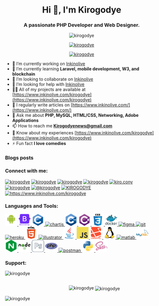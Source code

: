 <h1 align="center">Hi 👋, I'm Kirogodye</h1>
<h3 align="center">A passionate PHP Developer and Web Designer.</h3>

<p align="center"> <img src="https://komarev.com/ghpvc/?username=kirogodye&label=Profile%20views&color=0e75b6&style=flat" alt="kirogodye" /> </p>

<p align="center"> <a href="https://github.com/ryo-ma/github-profile-trophy"><img src="https://github-profile-trophy.vercel.app/?username=kirogodye" alt="kirogodye" /></a> </p>

<p align="center"> <a href="https://x.com/kirogodye" target="blank"><img src="https://img.shields.io/twitter/follow/kirogodye?logo=twitter&style=for-the-badge" alt="kirogodye" /></a> </p>

- 🔭 I’m currently working on [Inkinolive](https://www.inkinolive.com)
- 🌱 I’m currently learning **Laravel, mobile development, W3, and blockchain**
- 👯 I’m looking to collaborate on [Inkinolive](https://www.inkinolive.com)
- 🤝 I’m looking for help with [Inkinolive](https://www.inkinolive.com)
- 👨‍💻 All of my projects are available at [https://www.inkinolive.com/kirogodye](https://www.inkinolive.com/kirogodye)
- 📝 I regularly write articles on [https://www.inkinolive.com/](https://www.inkinolive.com/)
- 💬 Ask me about **PHP, MySQL, HTML/CSS, Networking, Adobe Applications**
- 📫 How to reach me **Kirogodyenews@gmail.com**
- 📄 Know about my experiences [https://www.inkinolive.com/kirogodye](https://www.inkinolive.com/kirogodye)
- ⚡ Fun fact **I love comedies**

### Blogs posts
<!-- BLOG-POST-LIST:START -->
<!-- BLOG-POST-LIST:END -->

<h3 align="left">Connect with me:</h3>
<p align="left">
<a href="https://codepen.io/kirogodye" target="blank"><img align="center" src="https://raw.githubusercontent.com/rahuldkjain/github-profile-readme-generator/master/src/images/icons/Social/codepen.svg" alt="kirogodye" height="30" width="40" /></a>
<a href="https://dev.to/kirogodye" target="blank"><img align="center" src="https://raw.githubusercontent.com/rahuldkjain/github-profile-readme-generator/master/src/images/icons/Social/devto.svg" alt="kirogodye" height="30" width="40" /></a>
<a href="https://x.com/kirogodye" target="blank"><img align="center" src="https://raw.githubusercontent.com/rahuldkjain/github-profile-readme-generator/master/src/images/icons/Social/twitter.svg" alt="kirogodye" height="30" width="40" /></a>
<a href="https://linkedin.com/in/kirogodye" target="blank"><img align="center" src="https://raw.githubusercontent.com/rahuldkjain/github-profile-readme-generator/master/src/images/icons/Social/linked-in-alt.svg" alt="kirogodye" height="30" width="40" /></a>
<a href="https://fb.com/kiro.cony" target="blank"><img align="center" src="https://raw.githubusercontent.com/rahuldkjain/github-profile-readme-generator/master/src/images/icons/Social/facebook.svg" alt="kiro.cony" height="30" width="40" /></a>
<a href="https://instagram.com/kirogodye" target="blank"><img align="center" src="https://raw.githubusercontent.com/rahuldkjain/github-profile-readme-generator/master/src/images/icons/Social/instagram.svg" alt="kirogodye" height="30" width="40" /></a>
<a href="https://medium.com/@kirogodye" target="blank"><img align="center" src="https://raw.githubusercontent.com/rahuldkjain/github-profile-readme-generator/master/src/images/icons/Social/medium.svg" alt="@kirogodye" height="30" width="40" /></a>
<a href="https://discord.gg/KIROGODYE" target="blank"><img align="center" src="https://raw.githubusercontent.com/rahuldkjain/github-profile-readme-generator/master/src/images/icons/Social/discord.svg" alt="KIROGODYE" height="30" width="40" /></a>
<a href="/https://www.inkinolive.com/kirogodye" target="blank"><img align="center" src="https://raw.githubusercontent.com/rahuldkjain/github-profile-readme-generator/master/src/images/icons/Social/rss.svg" alt="https://www.inkinolive.com/kirogodye" height="30" width="40" /></a>
</p>

<h3 align="left">Languages and Tools:</h3>
<p align="left"> 
<a href="https://developer.android.com" target="_blank" rel="noreferrer"> <img src="https://raw.githubusercontent.com/devicons/devicon/master/icons/android/android-original-wordmark.svg" alt="android" width="40" height="40"/> </a> 
<a href="https://getbootstrap.com" target="_blank" rel="noreferrer"> <img src="https://raw.githubusercontent.com/devicons/devicon/master/icons/bootstrap/bootstrap-plain-wordmark.svg" alt="bootstrap" width="40" height="40"/> </a> 
<a href="https://www.cprogramming.com/" target="_blank" rel="noreferrer"> <img src="https://raw.githubusercontent.com/devicons/devicon/master/icons/c/c-original.svg" alt="c" width="40" height="40"/> </a> 
<a href="https://www.chartjs.org" target="_blank" rel="noreferrer"> <img src="https://www.chartjs.org/media/logo-title.svg" alt="chartjs" width="40" height="40"/> </a> 
<a href="https://www.w3schools.com/cpp/" target="_blank" rel="noreferrer"> <img src="https://raw.githubusercontent.com/devicons/devicon/master/icons/cplusplus/cplusplus-original.svg" alt="cplusplus" width="40" height="40"/> </a> 
<a href="https://www.w3schools.com/cs/" target="_blank" rel="noreferrer"> <img src="https://raw.githubusercontent.com/devicons/devicon/master/icons/csharp/csharp-original.svg" alt="csharp" width="40" height="40"/> </a> 
<a href="https://www.w3schools.com/css/" target="_blank" rel="noreferrer"> <img src="https://raw.githubusercontent.com/devicons/devicon/master/icons/css3/css3-original-wordmark.svg" alt="css3" width="40" height="40"/> </a> 
<a href="https://www.docker.com/" target="_blank" rel="noreferrer"> <img src="https://raw.githubusercontent.com/devicons/devicon/master/icons/docker/docker-original-wordmark.svg" alt="docker" width="40" height="40"/> </a> 
<a href="https://www.figma.com/" target="_blank" rel="noreferrer"> <img src="https://www.vectorlogo.zone/logos/figma/figma-icon.svg" alt="figma" width="40" height="40"/> </a> 
<a href="https://git-scm.com/" target="_blank" rel="noreferrer"> <img src="https://www.vectorlogo.zone/logos/git-scm/git-scm-icon.svg" alt="git" width="40" height="40"/> </a> 
<a href="https://heroku.com" target="_blank" rel="noreferrer"> <img src="https://www.vectorlogo.zone/logos/heroku/heroku-icon.svg" alt="heroku" width="40" height="40"/> </a> 
<a href="https://www.w3.org/html/" target="_blank" rel="noreferrer"> <img src="https://raw.githubusercontent.com/devicons/devicon/master/icons/html5/html5-original-wordmark.svg" alt="html5" width="40" height="40"/> </a> 
<a href="https://www.adobe.com/in/products/illustrator.html" target="_blank" rel="noreferrer"> <img src="https://www.vectorlogo.zone/logos/adobe_illustrator/adobe_illustrator-icon.svg" alt="illustrator" width="40" height="40"/> </a> 
<a href="https://www.java.com" target="_blank" rel="noreferrer"> <img src="https://raw.githubusercontent.com/devicons/devicon/master/icons/java/java-original.svg" alt="java" width="40" height="40"/> </a> 
<a href="https://developer.mozilla.org/en-US/docs/Web/JavaScript" target="_blank" rel="noreferrer"> <img src="https://raw.githubusercontent.com/devicons/devicon/master/icons/javascript/javascript-original.svg" alt="javascript" width="40" height="40"/> </a> 
<a href="https://laravel.com/" target[_{{{CITATION{{{_1{](https://github.com/MrDHiggins/MrDHiggins/tree/4accfb10b7f74a55150de0baf5d01ace69dd13c0/README.md)[_{{{CITATION{{{_2{](https://github.com/prudhvirajstark/prudhvirajstark/tree/55a473f866aa2a07ff7940271270e0ebc5706798/README.md)[_{{{CITATION{{{_3{](https://github.com/mccataldo/mccataldo/tree/03a891c59b641399dc5e48417ee75723257ace98/README.md)[_{{{CITATION{{{_4{](https://github.com/hamen/hamen/tree/432e7a63b90d1d26eb709b17e86ed2d4079e2019/README.md)[_{{{CITATION{{{_5{](https://github.com/leandrogodoycwb/leandrogodoycwb/tree/f5881ef07addddd89f8af061f6a24b766edbf9fb/README.md)[_{{{CITATION{{{_6{](https://github.com/maruf04/maruf04/tree/d71be2fba113299505570ae8764273102faa10a6/README.md)[_{{{CITATION{{{_7{](https://github.com/SkrowRepap/SkrowRepap/tree/7207705bf27d55788f9e6cf637864544c8a56b8e/README.md)[_{{{CITATION{{{_8{](https://github.com/snipsnip0/snipsnip0/tree/e07578581543679c305550578431e8bf4e59bd21/README.md)[_{{{CITATION{{{_9{](https://github.com/MrVSiK/MrVSiK/tree/3ea1472089e0abf714a76f483585afeddd6eca10/README.md)[_{{{CITATION{{{_10{](https://github.com/adamvodka/adamvodka/tree/29361cd36e72001bcaabe5c9f320f1b0807e7e9b/README.md)[_{{{CITATION{{{_11{](https://github.com/mkeiji/mkeiji/tree/e7ffd40b4092075a43db24a61722afbcfd9ac8eb/README.md)[_{{{CITATION{{{_12{](https://github.com/abdelkarimnakkahi/abdelkarimnakkahi/tree/0921ce4d4b7d0080a4a45855c236829c29aa9782/README.md)[_{{{CITATION{{{_13{](https://github.com/somecorgi/somecorgi/tree/6174fd8ec74328138ac08cfa4d816caaa49de061/README.md)[_{{{CITATION{{{_14{](https://github.com/HimanshuGautamBS/HimanshuGautamBS/tree/992b1767d8186049f4cee0a3bfdf4097f1c013b6/README.md)[_{{{CITATION{{{_15{](https://github.com/nidhi99verma/nidhi99verma/tree/3bff2dfb2c6d3145cc88b938c422ca92ecaa2346/README.md)[_{{{CITATION{{{_16{](https://github.com/MaelysChsn/MaelysChsn/tree/d3165e6e82ca66c8a4e6c267d48ed00a5cdac6af/README.md)[_{{{CITATION{{{_17{](https://github.com/akiijadhav/akiijadhav/tree/2747f6dcdcfa26f5cd32467761f9908b07a60d52/README.md)[_{{{CITATION{{{_18{](https://github.com/Rehasree/Rehasree/tree/720d0cabe1c206d182ff464ca60e443b0ff468c4/README.md)[_{{{CITATION{{{_19{](https://github.com/hrsh25/hrsh25/tree/b4909e96ea6a40aeeac5bfeadfd732474b7f5dec/README.md)[_{{{CITATION{{{_20{](https://github.com/yugalkishore59/yugalkishore59/tree/0605b81f713521cc3cbbeed11991bcdaba95017a/README.md)[_{{{CITATION{{{_21{](https://github.com/alehRodrigues/alehRodrigues/tree/034e6563fc9c9a92e1da7eac308d909ca808061f/README.md)[_{{{CITATION{{{_22{](https://github.com/Thiagoslds/Thiagoslds/tree/f5e5c74d6b1a6fc50fffbdb710b5eb951937f5b5/README.md)[_{{{CITATION{{{_23{](https://github.com/sergemaunda/sergemaunda.github.io/tree/9fa8649857bf5a9f5d9969945f2d39314fd037fd/README.md)[_{{{CITATION{{{_24{](https://github.com/grishatop1/grishatop1/tree/378d356aaa191eb1ffaf51bfc837dda40512b725/README.md)[_{{{CITATION{{{_25{](https://github.com/Panes0/Panes0/tree/ef5927c70bed94219a131cb220f2600158fbc1c9/README.md)[_{{{CITATION{{{_26{](https://github.com/ddc-enrique/ddc-enrique/tree/6a4644312106230a2ed1cf990c3d054d00362397/README.md)[_{{{CITATION{{{_27{](https://github.com/Ejden/Ejden/tree/d54e19bc09539b7bbfaf5e41f2fd6ee671633221/README.md)[_{{{CITATION{{{_28{](https://github.com/AgitativeCloth/AgitativeCloth/tree/d1ae94254ca8ff4d68cc67ca35ab2da8a44ef82c/README.md)[_{{{CITATION{{{_29{](https://github.com/arubaya/arubaya/tree/7ef409809ecb60aef0ce2a8f563fbed669fa1a3b/README.md)_blank" rel="noreferrer"> <img src="https://raw.githubusercontent.com/devicons/devicon/master/icons/laravel/laravel-plain-wordmark.svg" alt="laravel" width="40" height="40"/> </a> 
<a href="https://www.linux.org/" target="_blank" rel="noreferrer"> <img src="https://raw.githubusercontent.com/devicons/devicon/master/icons/linux/linux-original.svg" alt="linux" width="40" height="40"/> </a> 
<a href="https://www.mathworks.com/" target="_blank" rel="noreferrer"> <img src="https://upload.wikimedia.org/wikipedia/commons/2/21/Matlab_Logo.png" alt="matlab" width="40" height="40"/> </a> 
<a href="https://www.mysql.com/" target="_blank" rel="noreferrer"> <img src="https://raw.githubusercontent.com/devicons/devicon/master/icons/mysql/mysql-original-wordmark.svg" alt="mysql" width="40" height="40"/> </a> 
<a href="https://www.nginx.com" target="_blank" rel="noreferrer"> <img src="https://raw.githubusercontent.com/devicons/devicon/master/icons/nginx/nginx-original.svg" alt="nginx" width="40" height="40"/> </a> 
<a href="https://nodejs.org" target="_blank" rel="noreferrer"> <img src="https://raw.githubusercontent.com/devicons/devicon/master/icons/nodejs/nodejs-original-wordmark.svg" alt="nodejs" width="40" height="40"/> </a> 
<a href="https://www.photoshop.com/en" target="_blank" rel="noreferrer"> <img src="https://raw.githubusercontent.com/devicons/devicon/master/icons/photoshop/photoshop-line.svg" alt="photoshop" width="40" height="40"/> </a> 
<a href="https://www.php.net" target="_blank" rel="noreferrer"> <img src="https://raw.githubusercontent.com/devicons/devicon/master/icons/php/php-original.svg" alt="php" width="40" height="40"/> </a> 
<a href="https://postman.com" target="_blank" rel="noreferrer"> <img src="https://www.vectorlogo.zone/logos/getpostman/getpostman-icon.svg" alt="postman" width="40" height="40"/> </a> 
<a href="https://www.python.org" target="_blank" rel="noreferrer"> <img src="https://raw.githubusercontent.com/devicons/devicon/master/icons/python/python-original.svg" alt="python" width="40" height="40"/> </a> 
<a href="https://sass-lang.com" target="_blank" rel="noreferrer"> <img src="https://raw.githubusercontent.com/devicons/devicon/master/icons/sass/sass-original.svg" alt="sass" width="40" height="40"/> </a> 
</p>

<h3 align="left">Support:</h3>
<p><a href="https://ko-fi.com/kirogodye"> <img align="left" src="https://cdn.ko-fi.com/cdn/kofi3.png?v=3" height="50" width="210" alt="kirogodye" /></a></p><br><br>

<p><img align="left" src="https://github-readme-stats.vercel.app/api/top-langs?username=kirogodye&show_icons=true&locale=en&layout=compact" alt="kirogodye" /></p>

<p>&nbsp;<img align="center" src="https://github-readme-stats.vercel.app/api?username=kirogodye&show_icons=true&locale=en" alt="kirogodye" /></p>

<p><img align="center" src="https://github-readme-streak-stats.herokuapp.com/?user=kirogodye&" alt="kirogodye" /></p>
